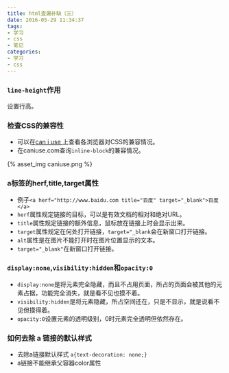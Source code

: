 ```yaml
---
title: html查漏补缺（三）
date: 2016-05-29 11:34:37
tags:
- 学习
- css
- 笔记
categories:
- 学习
- css
---
```

### `line-height`作用

 设置行高。

### 检查CSS的兼容性

* 可以在[can i use ](http://caniuse.com) 上查看各浏览器对CSS的兼容情况。
* 在caniuse.com查询`inline-block`的兼容情况。

<!-- more -->

{% asset_img caniuse.png %}

### a标签的herf,title,target属性

* 例子`<a herf="http://www.baidu.com title="百度" target="_blank">百度</a>`
* `herf`属性规定链接的目标，可以是有效文档的相对和绝对URL。
* `title`属性规定链接的额外信息，鼠标放在链接上时会显示出来。
* `target`属性规定在何处打开链接，`target="_blank`会在新窗口打开链接。
* `alt`属性是在图片不能打开时在图片位置显示的文本。
* `target="_blank"`在新窗口打开链接。

### `display:none`,`visibility:hidden`和`opacity:0`

* `display:none`是将元素完全隐藏，而且不占用页面，所占的页面会被其他的元素占据，功能完全消失，就是看不见也摸不着。
* `visibility:hidden`是将元素隐藏，所占空间还在，只是不显示，就是说看不见但摸得着。
* `opacity:0`设置元素的透明级别，0时元素完全透明但依然存在。

### 如何去除 a 链接的默认样式

* 去除a链接默认样式 `a{text-decoration: none;}`
* a链接不能继承父容器color属性
